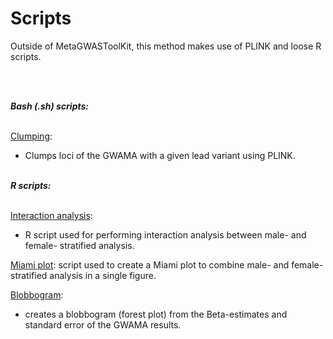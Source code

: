 # Scripts
<p>
Outside of MetaGWASToolKit, this method makes use of PLINK and loose R scripts.
 </p>
<br>
<br>
<p><b><i> Bash (.sh) scripts:</i></b>

<br>[Clumping](https://github.com/xEmz/UMC-GWAS-cIMT/blob/3ff7407ecec21a3aaa7a09fbde68460a7506849e/Meta-analysis/SCRIPTS/clumping.filtered.sh):
- Clumps loci of the GWAMA with a given lead variant using PLINK. </br>
 
 <br><b><i> R scripts:</i></b>

<br>[Interaction analysis](https://github.com/xEmz/UMC-GWAS-cIMT/blob/3ff7407ecec21a3aaa7a09fbde68460a7506849e/Meta-analysis/SCRIPTS/sex_interaction.cimt.R):
- R script used for performing interaction analysis between male- and female- stratified analysis.

[Miami plot](https://github.com/xEmz/UMC-GWAS-cIMT/blob/3ff7407ecec21a3aaa7a09fbde68460a7506849e/Meta-analysis/SCRIPTS/miami_plot.R):
 script used to create a Miami plot to combine male- and female- stratified analysis in a single figure.

[Blobbogram](https://github.com/xEmz/UMC-GWAS-cIMT/blob/3ff7407ecec21a3aaa7a09fbde68460a7506849e/Meta-analysis/SCRIPTS/blobbogram.R):
- creates a blobbogram (forest plot) from the Beta-estimates and standard error of the GWAMA results.</br>
